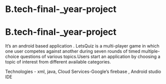 # B.tech-final-_year-project
# B.tech-final-_year-project
It’s an android based application . LetsQuiz is a multi-player game in which one user competes
against another during seven rounds of timed multiple-choice questions of various topics.Users
start an application by choosing a topic of interest from different available categories.

Technologies -
xml, java, Cloud Services-Google’s firebase , Android studio IDE
